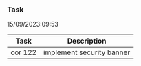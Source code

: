 ###  Task

15/09/2023:09:53

| Task | Description |
|:----:|:-----------:|
| cor 122      |  implement security banner           |


